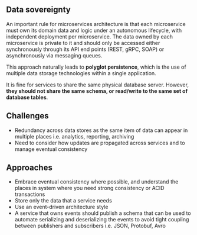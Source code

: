 ## Data sovereignty

An important rule for microservices architecture is that each microservice must own its domain data and logic under an autonomous lifecycle, with independent deployment per microservice. The data owned by each microservice is private to it and should only be accessed either synchronously through its API end points (REST, gRPC, SOAP) or asynchronously via messaging queues.

This approach naturally leads to **polyglot persistence**, which is the use of multiple data storage technologies within a single application.

It is fine for services to share the same physical database server. However, **they should not share the same schema, or read/write to the same set of database tables**.

## Challenges

- Redundancy across data stores as the same item of data can appear in multiple places i.e. analytics, reporting, archiving
- Need to consider how updates are propagated across services and to manage eventual consistency

## Approaches

- Embrace eventual consistency where possible, and understand the places in system where you need strong consistency or ACID transactions
- Store only the data that a service needs
- Use an event-driven architecture style
- A service that owns events should publish a schema that can be used to automate serializing and deserializing the events to avoid tight coupling between publishers and subscribers i.e. JSON, Protobuf, Avro
